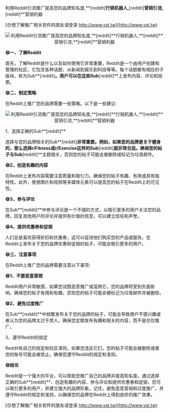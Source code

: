 利用Reddit引流推广提高您的品牌知名度,**[reddit]**行销机器人,**[reddit]**营销引流,**[reddit]**营销利器

[😍想了解推广相关软件的朋友请登录 http://www.vst.tw](http://www.vst.tw)

 <center><img src="https://vst.tw/MP4/tuiguang/png/4.png" alt="利用Reddit引流推广提高您的品牌知名度,**[reddit]**行销机器人,**[reddit]**营销引流,**[reddit]**营销利器"></center>

**😄一、了解Reddit**

首先，了解Reddit是什么以及如何使用它非常重要。Reddit是一个由用户创建和管理的社区，它包含各种话题，从新闻到娱乐到科技等等。每个话题都有相应的子版块，称为Sub**[reddit]**。用户可以在这些Sub**[reddit]**上发布内容、评论和投票。

**😄二、制定策略**

在Reddit上推广您的品牌需要一些策略。以下是一些建议:

 <center><img src="https://vst.tw/MP4/tuiguang/png/6.png" alt="利用Reddit引流推广提高您的品牌知名度,**[reddit]**行销机器人,**[reddit]**营销引流,**[reddit]**营销利器"></center>

1、选择正确的Sub**[reddit]**

选择与您的品牌相关的Sub**[reddit]**非常重要。例如，如果您的品牌是关于健身的，那么选择r/Fitness或r/Exercise这样的Sub**[reddit]**就非常合适。确保您的帖子与Sub**[reddit]**主题相关，否则您的帖子可能会被删除或标记为垃圾邮件。

**😄2、创造有趣的内容**

在Reddit上发布内容需要注意质量和吸引力。确保您的帖子有趣、有用或具有独特性。此外，使用图片和视频等多媒体元素可以提高您的帖子在Reddit上的可见性。

**😄3、参与评论**

在Sub**[reddit]**中参与评论是一个不错的方式，以吸引更多的用户关注您的品牌。回复其他用户的评论并提供有价值的信息，可以建立信任和声誉。

**😄4、提供优惠券和促销**

人们总是喜欢获得折扣和优惠券，这可以促进他们购买您的产品或服务。在Reddit上发布关于您的品牌优惠和促销的帖子，可能会吸引更多的用户。

**😄三、注意事项**

在Reddit上推广您的品牌需要注意以下事项:

**😄1、不要恶意营销**

Reddit用户非常敏感，如果您试图恶意推广或滥用它，您的品牌将受到负面影响。确保您的帖子有用和有趣，否则您的帖子可能会被标记为垃圾邮件并被删除。

**😄2、避免过度推广**

在Sub**[reddit]**中频繁发布关于您的品牌的帖子，可能会导致用户不感兴趣或者认为您的品牌太过于烦人。确保您定期发布有趣和相关的内容，而不是仅仅推广。

3、遵守Reddit的规定

Reddit有自己的规定和社区准则，如果您违反它们，您的帖子可能会被删除或者您的账号可能会被禁止。确保您遵守Reddit的规定和准则。

**😄结论**

Reddit是一个强大的平台，可以帮助您推广自己的品牌并提高知名度。通过选择正确的Sub**[reddit]**、创造有趣的内容、参与评论和提供优惠券和促销，您可以吸引更多的用户，并建立强大的品牌形象。记住，避免恶意营销和过度推广，并遵守Reddit的规定和准则，以确保您的品牌在Reddit上得到良好的推广效果。

[😍想了解推广相关软件的朋友请登录 http://www.vst.tw](http://www.vst.tw)



